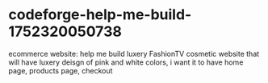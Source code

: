 # codeforge-help-me-build-1752320050738
ecommerce website: help me build luxery FashionTV cosmetic website that will have luxery deisgn of pink and white colors, i want it to have home page, products page, checkout
